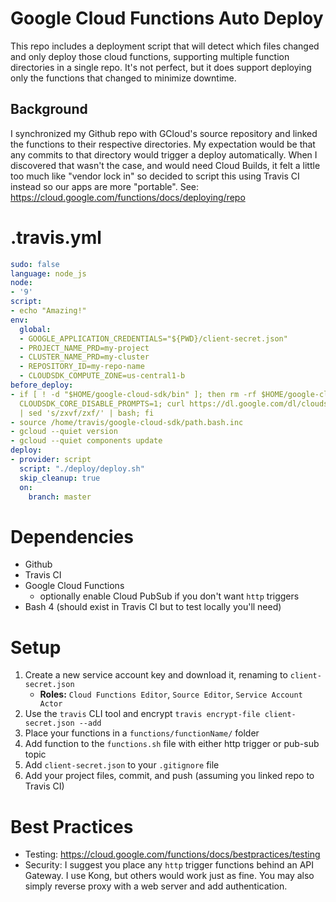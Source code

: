 # Google Cloud Functions Auto Deploy
This repo includes a deployment script that will detect which files changed 
and only deploy those cloud functions, supporting multiple function directories 
in a single repo. It's not perfect, but it does support deploying only the functions 
that changed to minimize downtime.

## Background
I synchronized my Github repo with GCloud's source repository and linked the functions to their 
respective directories. My expectation would be that any commits to that directory would trigger a 
deploy automatically. When I discovered that wasn't the case, and would need Cloud Builds, it 
felt a little too much like "vendor lock in" so decided to script this using Travis CI instead so 
our apps are more "portable". See: https://cloud.google.com/functions/docs/deploying/repo

# .travis.yml
```yaml
sudo: false
language: node_js
node:
- '9'
script:
- echo "Amazing!"
env:
  global:
  - GOOGLE_APPLICATION_CREDENTIALS="${PWD}/client-secret.json"
  - PROJECT_NAME_PRD=my-project
  - CLUSTER_NAME_PRD=my-cluster
  - REPOSITORY_ID=my-repo-name
  - CLOUDSDK_COMPUTE_ZONE=us-central1-b
before_deploy:
- if [ ! -d "$HOME/google-cloud-sdk/bin" ]; then rm -rf $HOME/google-cloud-sdk; export
  CLOUDSDK_CORE_DISABLE_PROMPTS=1; curl https://dl.google.com/dl/cloudsdk/channels/rapid/install_google_cloud_sdk.bash
  | sed 's/zxvf/zxf/' | bash; fi
- source /home/travis/google-cloud-sdk/path.bash.inc
- gcloud --quiet version
- gcloud --quiet components update
deploy:
- provider: script
  script: "./deploy/deploy.sh"
  skip_cleanup: true
  on:
    branch: master
```

# Dependencies
 * Github
 * Travis CI
 * Google Cloud Functions
   * optionally enable Cloud PubSub if you don't want `http` triggers
 * Bash 4 (should exist in Travis CI but to test locally you'll need)

# Setup
1. Create a new service account key and download it, renaming to `client-secret.json`
   * **Roles:** `Cloud Functions Editor`, `Source Editor`, `Service Account Actor`
2. Use the `travis` CLI tool and encrypt `travis encrypt-file client-secret.json --add`
3. Place your functions in a `functions/functionName/` folder
4. Add function to the `functions.sh` file with either http trigger or pub-sub topic
5. Add `client-secret.json` to your `.gitignore` file
6. Add your project files, commit, and push (assuming you linked repo to Travis CI)

# Best Practices
 * Testing: https://cloud.google.com/functions/docs/bestpractices/testing
 * Security: I suggest you place any `http` trigger functions behind an API Gateway. I use Kong, 
   but others would work just as fine. You may also simply reverse proxy with a web server and 
   add authentication.
